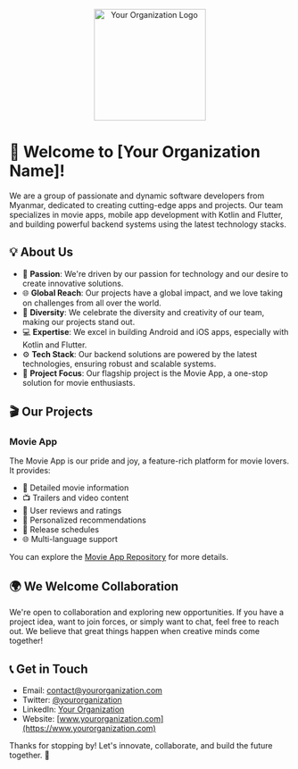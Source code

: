 <p align="center">
  
  <img src="https://avatars.githubusercontent.com/u/129526458?s=400&u=bb064894a2ebdfe2a0732bff9595b6412b81fb3d&v=4" alt="Your Organization Logo" width="200"/>
</p>

# 🚀 Welcome to [Your Organization Name]!

We are a group of passionate and dynamic software developers from Myanmar, dedicated to creating cutting-edge apps and projects. Our team specializes in movie apps, mobile app development with Kotlin and Flutter, and building powerful backend systems using the latest technology stacks.

## 💡 About Us

- 🌟 **Passion**: We're driven by our passion for technology and our desire to create innovative solutions.
- 🌐 **Global Reach**: Our projects have a global impact, and we love taking on challenges from all over the world.
- 🌈 **Diversity**: We celebrate the diversity and creativity of our team, making our projects stand out.
- 💻 **Expertise**: We excel in building Android and iOS apps, especially with Kotlin and Flutter.
- ⚙️ **Tech Stack**: Our backend solutions are powered by the latest technologies, ensuring robust and scalable systems.
- 🎥 **Project Focus**: Our flagship project is the Movie App, a one-stop solution for movie enthusiasts.

## 🎬 Our Projects

### Movie App

The Movie App is our pride and joy, a feature-rich platform for movie lovers. It provides:

- 🎥 Detailed movie information
- 📺 Trailers and video content
- 📝 User reviews and ratings
- 🤖 Personalized recommendations
- 📅 Release schedules
- 🌐 Multi-language support

You can explore the [Movie App Repository](https://github.com/yourorg/movie-app) for more details.

## 🌍 We Welcome Collaboration

We're open to collaboration and exploring new opportunities. If you have a project idea, want to join forces, or simply want to chat, feel free to reach out. We believe that great things happen when creative minds come together!

## 📞 Get in Touch

- Email: contact@yourorganization.com
- Twitter: [@yourorganization](https://twitter.com/yourorganization)
- LinkedIn: [Your Organization](https://www.linkedin.com/company/yourorganization)
- Website: [www.yourorganization.com](https://www.yourorganization.com)

Thanks for stopping by! Let's innovate, collaborate, and build the future together. 🌟

